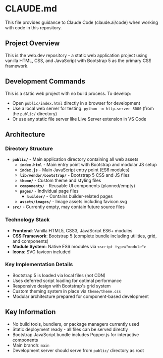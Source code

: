 # CLAUDE.md

This file provides guidance to Claude Code (claude.ai/code) when working with code in this repository.

## Project Overview

This is the web.dev repository - a static web application project using vanilla HTML, CSS, and JavaScript with Bootstrap 5 as the primary CSS framework.

## Development Commands

This is a static web project with no build process. To develop:

- Open `public/index.html` directly in a browser for development
- Use a local web server for testing: `python -m http.server 8000` (from the `public/` directory)
- Or use any static file server like Live Server extension in VS Code

## Architecture

### Directory Structure

- **`public/`** - Main application directory containing all web assets
  - **`index.html`** - Main entry point with Bootstrap and modular JS setup
  - **`index.js`** - Main JavaScript entry point (ES6 modules)
  - **`lib/vendor/bootstrap/`** - Bootstrap 5 CSS and JS files
  - **`theme/`** - Custom theme and styling files
  - **`components/`** - Reusable UI components (planned/empty)
  - **`pages/`** - Individual page files
    - **`builder/`** - Contains builder-related pages
  - **`assets/images/`** - Image assets including favicon.svg
- **`src/`** - Currently empty, may contain future source files

### Technology Stack

- **Frontend**: Vanilla HTML5, CSS3, JavaScript ES6+ modules
- **CSS Framework**: Bootstrap 5 (complete bundle including utilities, grid, and components)
- **Module System**: Native ES6 modules via `<script type="module">`
- **Icons**: SVG favicon included

### Key Implementation Details

- Bootstrap 5 is loaded via local files (not CDN)
- Uses deferred script loading for optimal performance
- Responsive design with Bootstrap's grid system
- Custom theming system in place via `theme/theme.css`
- Modular architecture prepared for component-based development

## Key Information

- No build tools, bundlers, or package managers currently used
- Static deployment ready - all files can be served directly
- Bootstrap JavaScript bundle includes Popper.js for interactive components
- Main branch: `main`
- Development server should serve from `public/` directory as root